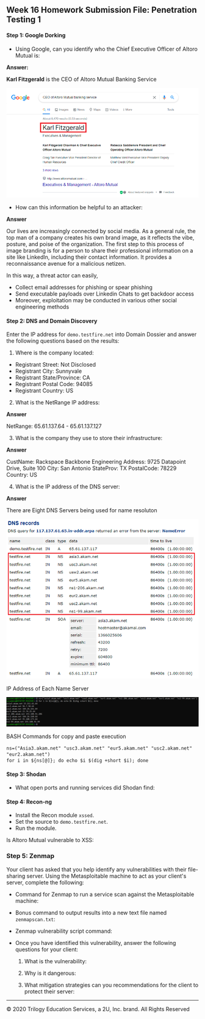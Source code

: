 ## Week 16 Homework Submission File: Penetration Testing 1

#### Step 1: Google Dorking


- Using Google, can you identify who the Chief Executive Officer of Altoro Mutual is:

**Answer:**

**Karl Fitzgerald** is the CEO of Altoro Mutual Banking Service

![](Images/ceo-from-google.png)

- How can this information be helpful to an attacker:

**Answer**

Our lives are increasingly connected by social media. As a general rule, the top man of a company creates his own brand image, as it reflects the vibe, posture, and poise of the organization. The first step to this process of image branding is for a person to share their professional information on a site like LinkedIn, including their contact information. It provides a reconnaissance avenue for a malicious netizen.

In this way, a threat actor can easily, 

- Collect email addresses for phishing or spear phishing
- Send executable payloads over Linkedin Chats to get backdoor access
- Moreover, exploitation may be conducted in various other social engineering methods

#### Step 2: DNS and Domain Discovery

Enter the IP address for `demo.testfire.net` into Domain Dossier and answer the following questions based on the results:

  1. Where is the company located: 

   - Registrant Street: Not Disclosed
   - Registrant City: Sunnyvale
   - Registrant State/Province: CA
   - Registrant Postal Code: 94085
   - Registrant Country: US
  
  2. What is the NetRange IP address:

  **Answer**

  NetRange: 65.61.137.64 - 65.61.137.127

  3. What is the company they use to store their infrastructure:

  **Answer**

  CustName:       Rackspace Backbone Engineering
  Address:        9725 Datapoint Drive, Suite 100
  City:           San Antonio
  StateProv:      TX
  PostalCode:     78229
  Country:        US 

  4. What is the IP address of the DNS server:

  **Answer**

  There are Eight DNS Servers being used for name resoluton

  ![](Images/dns-servers.png)

  IP Address of Each Name Server

  ![](Images/ip-of-dns-servers.PNG)

  BASH Commands for copy and paste execution
 
  ```
  ns=("Asia3.akam.net" "usc3.akam.net" "eur5.akam.net" "usc2.akam.net" "eur2.akam.net")
  for i in ${ns[@]}; do echo $i $(dig +short $i); done
  ```

  



#### Step 3: Shodan

- What open ports and running services did Shodan find:

#### Step 4: Recon-ng

- Install the Recon module `xssed`. 
- Set the source to `demo.testfire.net`. 
- Run the module. 

Is Altoro Mutual vulnerable to XSS: 

### Step 5: Zenmap

Your client has asked that you help identify any vulnerabilities with their file-sharing server. Using the Metasploitable machine to act as your client's server, complete the following:

- Command for Zenmap to run a service scan against the Metasploitable machine: 
 
- Bonus command to output results into a new text file named `zenmapscan.txt`:

- Zenmap vulnerability script command: 

- Once you have identified this vulnerability, answer the following questions for your client:
  1. What is the vulnerability:

  2. Why is it dangerous:

  3. What mitigation strategies can you recommendations for the client to protect their server:

---
© 2020 Trilogy Education Services, a 2U, Inc. brand. All Rights Reserved

